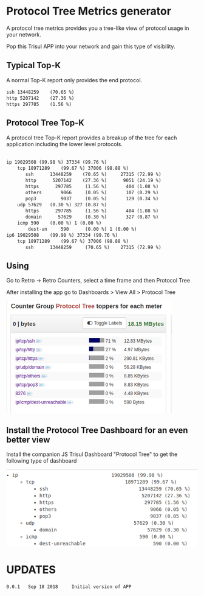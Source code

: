 Protocol Tree Metrics generator
============================

A protocol tree metrics provides you a tree-like view of protocol usage in your network.

Pop this Trisul APP into your network and gain this type of visibility. 


## Typical Top-K 

A normal Top-K report only provides the end protocol.

```
ssh 13448259    (70.65 %) 
http 5207142    (27.36 %)
https 297785    (1.56 %) 

```


## Protocol Tree Top-K

A protocol tree Top-K report provides a breakup of the tree for each application including the lower level protocols.

```

ip 19029508 (99.98 %) 37334 (99.76 %)
    tcp 18971289    (99.67 %) 37006 (98.88 %)
       ssh      13448259    (70.65 %)     27315 (72.99 %)
       http      5207142    (27.36 %)      9051 (24.19 %)
       https      297785     (1.56 %)       404 (1.08 %)
       others       9066     (0.05 %)       107 (0.29 %)
       pop3         9037     (0.05 %)       129 (0.34 %)
    udp 57629   (0.30 %) 327 (0.87 %)
       https      297785     (1.56 %)       404 (1.08 %)
       domain      57629     (0.30 %)       327 (0.87 %)
    icmp 590    (0.00 %) 1 (0.00 %)
        dest-un     590      (0.00 %) 1 (0.00 %)
ip6 19029508    (99.98 %) 37334 (99.76 %)
    tcp 18971289    (99.67 %) 37006 (98.88 %)
       ssh      13448259     (70.65 %)    27315 (72.99 %)

```

## Using

Go to Retro -> Retro Counters, select a time frame and then Protocol Tree 

After installing the app go to Dashboards > View All > Protocol Tree 

![Proto tree retro analysis](ptree-retro.png)

## Install the Protocol Tree Dashboard for an even better view

Install the companion JS Trisul Dashboard "Protocol Tree" to get the following type of dashboard

![After install new proto tree dashboard](ptree.png)







UPDATES
=======

````
0.0.1   Sep 18 2018     Initial version of APP
````


